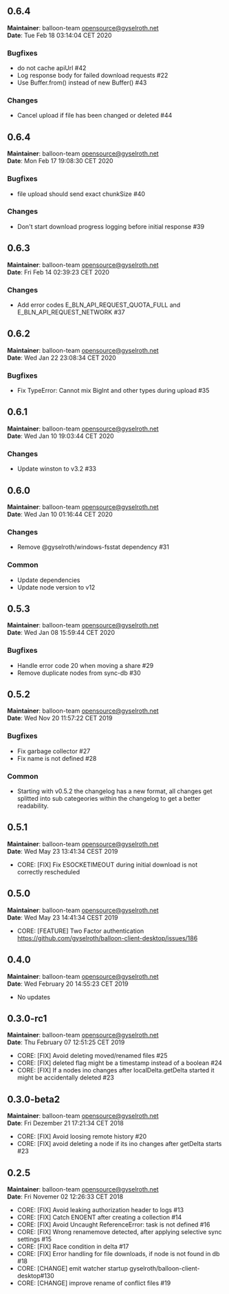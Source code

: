 ## 0.6.4
**Maintainer**: balloon-team <opensource@gyselroth.net>\
**Date**: Tue Feb 18 03:14:04 CET 2020

### Bugfixes
* do not cache apiUrl #42
* Log response body for failed download requests #22
* Use Buffer.from() instead of new Buffer() #43

### Changes
* Cancel upload if file has been changed or deleted #44


## 0.6.4
**Maintainer**: balloon-team <opensource@gyselroth.net>\
**Date**: Mon Feb 17 19:08:30 CET 2020

### Bugfixes
* file upload should send exact chunkSize #40

### Changes
* Don't start download progress logging before initial response #39


## 0.6.3
**Maintainer**: balloon-team <opensource@gyselroth.net>\
**Date**: Fri Feb 14 02:39:23 CET 2020

### Changes
* Add error codes E_BLN_API_REQUEST_QUOTA_FULL and E_BLN_API_REQUEST_NETWORK #37


## 0.6.2
**Maintainer**: balloon-team <opensource@gyselroth.net>\
**Date**: Wed Jan 22 23:08:34 CET 2020

### Bugfixes
* Fix TypeError: Cannot mix BigInt and other types during upload #35


## 0.6.1
**Maintainer**: balloon-team <opensource@gyselroth.net>\
**Date**: Wed Jan 10 19:03:44 CET 2020

### Changes
* Update winston to v3.2 #33


## 0.6.0
**Maintainer**: balloon-team <opensource@gyselroth.net>\
**Date**: Wed Jan 10 01:16:44 CET 2020

### Changes
* Remove @gyselroth/windows-fsstat dependency #31

### Common
* Update dependencies
* Update node version to v12


## 0.5.3
**Maintainer**: balloon-team <opensource@gyselroth.net>\
**Date**: Wed Jan 08 15:59:44 CET 2020

### Bugfixes
* Handle error code 20 when moving a share #29
* Remove duplicate nodes from sync-db #30

## 0.5.2
**Maintainer**: balloon-team <opensource@gyselroth.net>\
**Date**: Wed Nov 20 11:57:22 CET 2019

### Bugfixes
* Fix garbage collector #27
* Fix name is not defined #28

### Common
* Starting with v0.5.2 the changelog has a new format, all changes get splitted into sub categeories within the changelog to get a better readability.


## 0.5.1
**Maintainer**: balloon-team <opensource@gyselroth.net>\
**Date**: Wed May 23 13:41:34 CEST 2019

* CORE: [FIX] Fix ESOCKETIMEOUT during initial download is not correctly rescheduled


## 0.5.0
**Maintainer**: balloon-team <opensource@gyselroth.net>\
**Date**: Wed May 23 14:41:34 CEST 2019

* CORE: [FEATURE] Two Factor authentication https://github.com/gyselroth/balloon-client-desktop/issues/186


## 0.4.0
**Maintainer**: balloon-team <opensource@gyselroth.net>\
**Date**: Wed February 20 14:55:23 CET 2019

* No updates


## 0.3.0-rc1
**Maintainer**: balloon-team <opensource@gyselroth.net>\
**Date**: Thu February 07 12:51:25 CET 2019

* CORE: [FIX] Avoid deleting moved/renamed files #25
* CORE: [FIX] deleted flag might be a timestamp instead of a boolean #24
* CORE: [FIX] If a nodes ino changes after localDelta.getDelta started it might be accidentally deleted #23


## 0.3.0-beta2
**Maintainer**: balloon-team <opensource@gyselroth.net>\
**Date**: Fri Dezember 21 17:21:34 CET 2018

* CORE: [FIX] Avoid loosing remote history #20
* CORE: [FIX] avoid deleting a node if its ino changes after getDelta starts #23


## 0.2.5
**Maintainer**: balloon-team <opensource@gyselroth.net>\
**Date**: Fri Novemer 02 12:26:33 CET 2018

* CORE: [FIX] Avoid leaking authorization header to logs #13
* CORE: [FIX] Catch ENOENT after creating a collection #14
* CORE: [FIX] Avoid Uncaught ReferenceError: task is not defined #16
* CORE: [FIX] Wrong renamemove detected, after applying selective sync settings #15
* CORE: [FIX] Race condition in delta #17
* CORE: [FIX] Error handling for file downloads, if node is not found in db #18
* CORE: [CHANGE] emit watcher startup gyselroth/balloon-client-desktop#130
* CORE: [CHANGE] improve rename of conflict files #19
